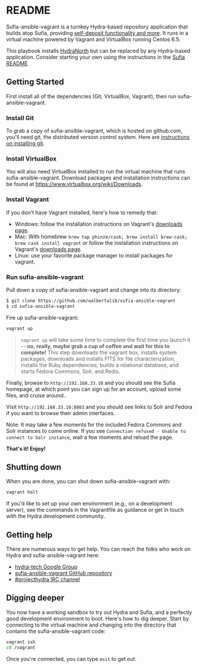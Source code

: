 # README

Sufia-ansible-vagrant is a turnkey Hydra-based repository application that builds atop Sufia, providing [self-deposit functionality and more](https://github.com/projecthydra/sufia#what-is-sufia). It runs in a virtual machine powered by Vagrant and VirtualBox running Centos 6.5.

This playbook installs [HydraNorth](https://github.com/ualbertalib/HydraNorth) but can be replaced by any Hydra-based application.  Consider starting your own using the instructions in the [Sufia README](https://github.com/projecthydra/sufia)

## Getting Started

First install all of the dependencies (Git, VirtualBox, Vagrant), then run sufia-ansible-vagrant.

### Install Git

To grab a copy of sufia-ansible-vagrant, which is hosted on github.com, you'll need git, the distributed version control system.  Here are [instructions on installing git](http://git-scm.com/book/en/Getting-Started-Installing-Git).

### Install VirtualBox

You will also need VirtualBox installed to run the virtual machine that runs sufia-ansible-vagrant. Download packages and installation instructions can be found at https://www.virtualbox.org/wiki/Downloads.

### Install Vagrant

If you don't have Vagrant installed, here's how to remedy that:

  * Windows: follow the installation instructions on Vagrant's [downloads page](https://www.vagrantup.com/downloads).
  * Mac: With homebrew ```brew tap phinze/cask; brew install brew-cask; brew cask install vagrant``` _or_ follow the installation instructions on Vagrant's [downloads page](https://www.vagrantup.com/downloads).
  * Linux: use your favorite package manager to install packages for vagrant.

### Run sufia-ansible-vagrant

Pull down a copy of sufia-ansible-vagrant and change into its directory:

```bash
$ git clone https://github.com/ualbertalib/sufia-ansible-vagrant
$ cd sufia-ansible-vagrant
```

Fire up sufia-ansible-vagrant:

```bash
vagrant up
```

> ```vagrant up``` will take some time to complete the first time you launch it -- **no, really, maybe grab a cup of coffee and wait for this to complete!** This step downloads the vagrant box, installs system packages, downloads and installs FITS for file characterization, installs the Ruby dependencies, builds a relational database, and starts Fedora Commons, Solr, and Redis.

Finally, browse to ```http://192.168.33.10``` and you should see the Sufia homepage, at which point you can sign up for an account, upload some files, and cruise around..

Visit ```http://192.168.33.10:8983``` and you should see links to Solr and Fedora if you want to browse their admin interfaces.

Note: It may take a few moments for the included Fedora Commons and Solr instances to come online. If you see `Connection refused - Unable to connect to Solr instance`, wait a few moments and reload the page.

**That's it! Enjoy!**

## Shutting down

When you are done, you can shut down sufia-ansible-vagrant with:

```bash
vagrant halt
```

If you'd like to set up your own environment (e.g., on a development server), see the commands in the Vagrantfile as guidance or get in touch with the Hydra development community.

## Getting help

There are numerous ways to get help.  You can reach the folks who work on Hydra and sufia-ansible-vagrant here:

 * [hydra-tech Google Group](http://groups.google.com/group/hydra-tech)
 * [sufia-ansible-vagrant GitHub repository](https://github.com/ualbertalib/sufia-ansible-vagrant/issues)
 * [#projecthydra IRC channel](irc://irc.freenode.net/projecthydra)

## Digging deeper

You now have a working sandbox to try out Hydra and Sufia, and a perfectly good development environment to boot.  Here's how to dig deeper. Start by connecting to the virtual machine and changing into the directory that contains the sufia-ansible-vagrant code:

```bash
vagrant ssh
cd /vagrant
```

Once you're connected, you can type `exit` to get out.
